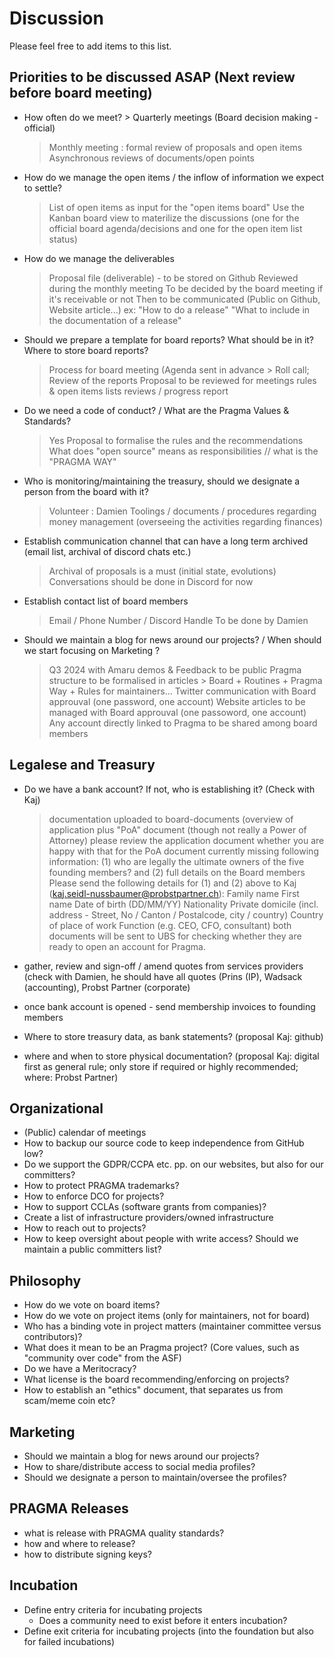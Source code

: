 # Discussion

Please feel free to add items to this list.

## Priorities to be discussed ASAP (Next review before board meeting)
- How often do we meet? > Quarterly meetings (Board decision making -official)
  > Monthly meeting : formal review of proposals and open items
  > Asynchronous reviews of documents/open points
  
- How do we manage the open items / the inflow of information we expect to settle?
  > List of open items as input for the "open items board"
  > Use the Kanban board view to materilize the discussions (one for the official board agenda/decisions and one for the open item list status)

- How do we manage the deliverables
  > Proposal file (deliverable) - to be stored on Github
  > Reviewed during the monthly meeting
  > To be decided by the board meeting if it's receivable or not
  > Then to be communicated (Public on Github, Website article...)
  > ex: "How to do a release" "What to include in the documentation of a release" 

- Should we prepare a template for board reports? What should be in it? Where to store board reports?
  > Process for board meeting (Agenda sent in advance > Roll call; Review of the reports 
  > Proposal to be reviewed for meetings rules & open items lists reviews / progress report 
  
- Do we need a code of conduct? / What are the Pragma Values & Standards?
  > Yes
  > Proposal to formalise the rules and the recommendations
  > What does "open source" means as responsibilities // what is the "PRAGMA WAY"
 
- Who is monitoring/maintaining the treasury, should we designate a person from the board with it?
  > Volunteer : Damien
  > Toolings / documents / procedures regarding money management (overseeing the activities regarding finances)
  
- Establish communication channel that can have a long term archived (email list, archival of discord chats etc.)
  > Archival of proposals is a must (initial state, evolutions)
  > Conversations should be done in Discord for now

- Establish contact list of board members
  > Email / Phone Number / Discord Handle
  > To be done by Damien 
  
- Should we maintain a blog for news around our projects? / When should we start focusing on Marketing ?
  > Q3 2024 with Amaru demos & Feedback to be public
  > Pragma structure to be formalised in articles > Board + Routines + Pragma Way + Rules for maintainers...
  > Twitter communication with Board approuval (one password, one account)
  > Website articles to be managed with Board approuval (one passoword, one account)
  > Any account directly linked to Pragma to be shared among board members 
  

## Legalese and Treasury
- Do we have a bank account? If not, who is establishing it? (Check with Kaj)
  > documentation uploaded to board-documents (overview of application plus "PoA" document (though not really a Power of Attorney)
  > please review the application document whether you are happy with that
  > for the PoA document currently missing following information:
    (1) who are legally the ultimate owners of the five founding members? and
    (2) full details on the Board members
  > Please send the following details for (1) and (2) above to Kaj (kaj.seidl-nussbaumer@probstpartner.ch):
    > Family name
    > First name
    > Date of birth (DD/MM/YY)
    > Nationality
    > Private domicile (incl. address - Street, No / Canton / Postalcode, city / country)
    > Country of place of work
    > Function (e.g. CEO, CFO, consultant)
  > both documents will be sent to UBS for checking whether they are ready to open an account for Pragma.

- gather, review and sign-off / amend quotes from services providers (check with Damien, he should have all quotes (Prins (IP), Wadsack (accounting), Probst Partner (corporate)
- once bank account is opened - send membership invoices to founding members
- Where to store treasury data, as bank statements? (proposal Kaj: github)
- where and when to store physical documentation? (proposal Kaj: digital first as general rule; only store if required or highly recommended; where: Probst Partner)

## Organizational
- (Public) calendar of meetings
- How to backup our source code to keep independence from GitHub low?
- Do we support the GDPR/CCPA etc. pp. on our websites, but also for our committers?
- How to protect PRAGMA trademarks?
- How to enforce DCO for projects?
- How to support CCLAs (software grants from companies)?
- Create a list of infrastructure providers/owned infrastructure
- How to reach out to projects?
- How to keep oversight about people with write access? Should we maintain a public committers list?

## Philosophy

- How do we vote on board items?
- How do we vote on project items (only for maintainers, not for board)
- Who has a binding vote in project matters (maintainer committee versus contributors)?
- What does it mean to be an Pragma project? (Core values, such as "community over code" from the ASF)
- Do we have a Meritocracy?
- What license is the board recommending/enforcing on projects?
- How to establish an "ethics" document, that separates us from scam/meme coin etc?

## Marketing

- Should we maintain a blog for news around our projects?
- How to share/distribute access to social media profiles?
- Should we designate a person to maintain/oversee the profiles?

## PRAGMA Releases

- what is release with PRAGMA quality standards?
- how and where to release?
- how to distribute signing keys?

## Incubation

- Define entry criteria for incubating projects
  - Does a community need to exist before it enters incubation?
- Define exit criteria for incubating projects (into the foundation but also for failed incubations)
